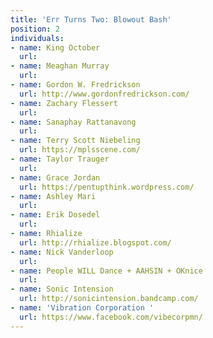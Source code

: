 ```yaml
---
title: 'Err Turns Two: Blowout Bash'
position: 2
individuals:
- name: King October
  url: 
- name: Meaghan Murray
  url: 
- name: Gordon W. Fredrickson
  url: http://www.gordonfredrickson.com/
- name: Zachary Flessert
  url: 
- name: Sanaphay Rattanavong
  url: 
- name: Terry Scott Niebeling
  url: https://mplsscene.com/
- name: Taylor Trauger
  url: 
- name: Grace Jordan
  url: https://pentupthink.wordpress.com/
- name: Ashley Mari
  url: 
- name: Erik Dosedel
  url: 
- name: Rhialize
  url: http://rhialize.blogspot.com/
- name: Nick Vanderloop
  url: 
- name: People WILL Dance + AAHSIN + OKnice
  url: 
- name: Sonic Intension
  url: http://sonicintension.bandcamp.com/
- name: 'Vibration Corporation '
  url: https://www.facebook.com/vibecorpmn/
---
```


